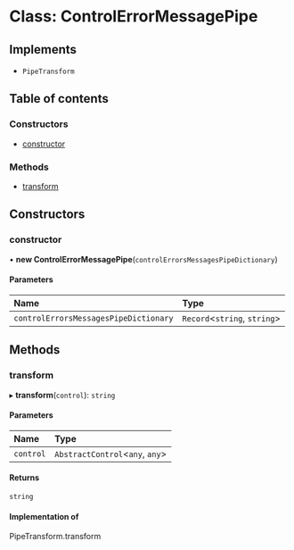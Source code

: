 # Class: ControlErrorMessagePipe

## Implements

- `PipeTransform`

## Table of contents

### Constructors

- [constructor](ControlErrorMessagePipe.md#constructor)

### Methods

- [transform](ControlErrorMessagePipe.md#transform)

## Constructors

### constructor

• **new ControlErrorMessagePipe**(`controlErrorsMessagesPipeDictionary`)

#### Parameters

| Name | Type |
| :------ | :------ |
| `controlErrorsMessagesPipeDictionary` | `Record`<`string`, `string`\> |

## Methods

### transform

▸ **transform**(`control`): `string`

#### Parameters

| Name | Type |
| :------ | :------ |
| `control` | `AbstractControl`<`any`, `any`\> |

#### Returns

`string`

#### Implementation of

PipeTransform.transform
